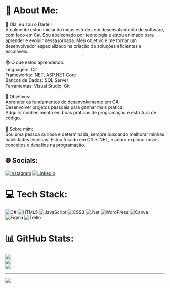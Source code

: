 # 💫 About Me:
👋 Olá, eu sou o Darlei!<br>Atualmente estou iniciando meus estudos em desenvolvimento de software, com foco em C#. Sou apaixonado por tecnologia e estou animado para aprender e evoluir nessa jornada. Meu objetivo é me tornar um desenvolvedor especializado na criação de soluções eficientes e escaláveis.<br><br>📚 O que estou aprendendo:<br>Linguagem: C#<br>Frameworks: .NET, ASP.NET Core<br>Bancos de Dados: SQL Server<br>Ferramentas: Visual Studio, Git<br><br>🎯 Objetivos:<br>Aprender os fundamentos do desenvolvimento em C#.<br>Desenvolver projetos pessoais para ganhar mais prática.<br>Adquirir conhecimento em boas práticas de programação e estrutura de código.<br><br>🚀 Sobre mim:<br>Sou uma pessoa curiosa e determinada, sempre buscando melhorar minhas habilidades técnicas. Estou focado em C# e .NET, e adoro explorar novos conceitos e desafios na programação.


## 🌐 Socials:
[![Instagram](https://img.shields.io/badge/Instagram-%23E4405F.svg?logo=Instagram&logoColor=white)](https://instagram.com/https://www.instagram.com/eudarleirodrigues/) [![LinkedIn](https://img.shields.io/badge/LinkedIn-%230077B5.svg?logo=linkedin&logoColor=white)](https://linkedin.com/in/https://www.linkedin.com/in/darleirodrigues/) 

# 💻 Tech Stack:
![C#](https://img.shields.io/badge/c%23-%23239120.svg?style=plastic&logo=csharp&logoColor=white) ![HTML5](https://img.shields.io/badge/html5-%23E34F26.svg?style=plastic&logo=html5&logoColor=white) ![JavaScript](https://img.shields.io/badge/javascript-%23323330.svg?style=plastic&logo=javascript&logoColor=%23F7DF1E) ![CSS3](https://img.shields.io/badge/css3-%231572B6.svg?style=plastic&logo=css3&logoColor=white) ![.Net](https://img.shields.io/badge/.NET-5C2D91?style=plastic&logo=.net&logoColor=white) ![WordPress](https://img.shields.io/badge/WordPress-%23117AC9.svg?style=plastic&logo=WordPress&logoColor=white) ![Canva](https://img.shields.io/badge/Canva-%2300C4CC.svg?style=plastic&logo=Canva&logoColor=white) ![Figma](https://img.shields.io/badge/figma-%23F24E1E.svg?style=plastic&logo=figma&logoColor=white) ![Trello](https://img.shields.io/badge/Trello-%23026AA7.svg?style=plastic&logo=Trello&logoColor=white)
# 📊 GitHub Stats:
![](https://github-readme-stats.vercel.app/api?username=DarleiRodrigues&theme=dark&hide_border=false&include_all_commits=false&count_private=false)<br/>
![](https://github-readme-streak-stats.herokuapp.com/?user=DarleiRodrigues&theme=dark&hide_border=false)<br/>
![](https://github-readme-stats.vercel.app/api/top-langs/?username=DarleiRodrigues&theme=dark&hide_border=false&include_all_commits=false&count_private=false&layout=compact)

---
[![](https://visitcount.itsvg.in/api?id=DarleiRodrigues&icon=0&color=0)](https://visitcount.itsvg.in)

<!-- Proudly created with GPRM ( https://gprm.itsvg.in ) -->